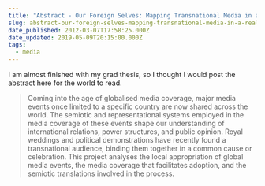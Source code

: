 ```yaml
---
title: "Abstract - Our Foreign Selves: Mapping Transnational Media in a Real-Time World"
slug: abstract-our-foreign-selves-mapping-transnational-media-in-a-real-time-world
date_published: 2012-03-07T17:58:25.000Z
date_updated: 2019-05-09T20:15:00.000Z
tags:
  - media
---
```


I am almost finished with my grad thesis, so I thought I would post the abstract here for the world to read.

> Coming into the age of globalised media coverage, major media events once limited to a specific country are now shared across the world. The semiotic and representational systems employed in the media coverage of these events shape our understanding of international relations, power structures, and public opinion. Royal weddings and political demonstrations have recently found a transnational audience, binding them together in a common cause or celebration. This project analyses the local appropriation of global media events, the media coverage that facilitates adoption, and the semiotic translations involved in the process.
